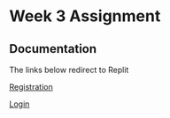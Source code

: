 
# Week 3 Assignment






## Documentation

The links below redirect to Replit

[Registration](https://RegistrationForm.sarahdomson.repl.co)

[Login](https://LoginPage.sarahdomson.repl.co)

